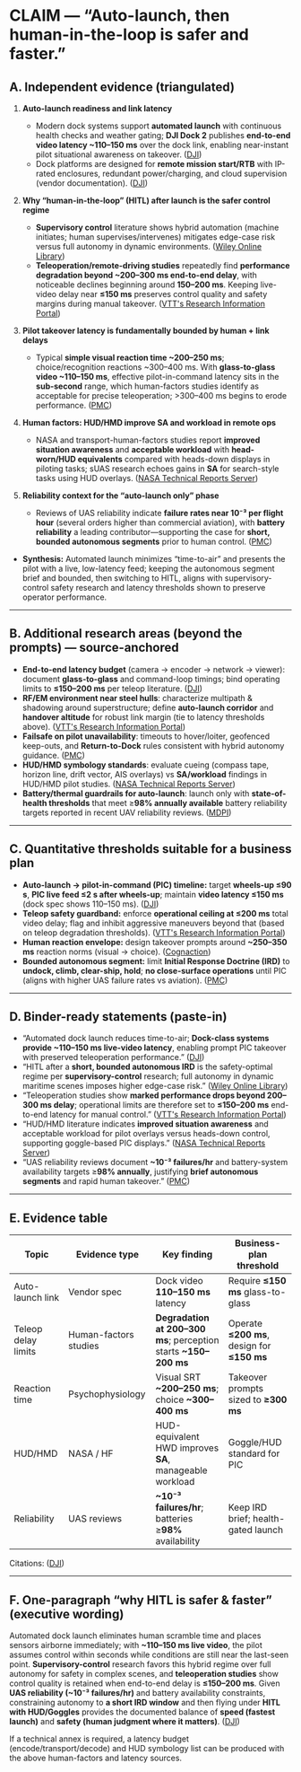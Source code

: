 # CLAIM — “Auto-launch, then human-in-the-loop is safer and faster.”

## A. Independent evidence (triangulated)

1. **Auto-launch readiness and link latency**

   * Modern dock systems support **automated launch** with continuous health checks and weather gating; **DJI Dock 2** publishes **end-to-end video latency ~110–150 ms** over the dock link, enabling near-instant pilot situational awareness on takeover. ([DJI][1])
   * Dock platforms are designed for **remote mission start/RTB** with IP-rated enclosures, redundant power/charging, and cloud supervision (vendor documentation). ([DJI][2])

2. **Why “human-in-the-loop” (HITL) after launch is the safer control regime**

   * **Supervisory control** literature shows hybrid automation (machine initiates; human supervises/intervenes) mitigates edge-case risk versus full autonomy in dynamic environments. ([Wiley Online Library][3])
   * **Teleoperation/remote-driving studies** repeatedly find **performance degradation beyond ~200–300 ms end-to-end delay**, with noticeable declines beginning around **150–200 ms**. Keeping live-video delay near **≤150 ms** preserves control quality and safety margins during manual takeover. ([VTT's Research Information Portal][4])

3. **Pilot takeover latency is fundamentally bounded by human + link delays**

   * Typical **simple visual reaction time ~200–250 ms**; choice/recognition reactions ~300–400 ms. With **glass-to-glass video ~110–150 ms**, effective pilot-in-command latency sits in the **sub-second** range, which human-factors studies identify as acceptable for precise teleoperation; >300–400 ms begins to erode performance. ([PMC][5])

4. **Human factors: HUD/HMD improve SA and workload in remote ops**

   * NASA and transport-human-factors studies report **improved situation awareness** and **acceptable workload** with **head-worn/HUD equivalents** compared with heads-down displays in piloting tasks; sUAS research echoes gains in **SA** for search-style tasks using HUD overlays. ([NASA Technical Reports Server][6])

5. **Reliability context for the “auto-launch only” phase**

   * Reviews of UAS reliability indicate **failure rates near 10⁻³ per flight hour** (several orders higher than commercial aviation), with **battery reliability** a leading contributor—supporting the case for **short, bounded autonomous segments** prior to human control. ([PMC][7])

* **Synthesis:** Automated launch minimizes “time-to-air” and presents the pilot with a live, low-latency feed; keeping the autonomous segment brief and bounded, then switching to HITL, aligns with supervisory-control safety research and latency thresholds shown to preserve operator performance.

---

## B. Additional research areas (beyond the prompts) — source-anchored

* **End-to-end latency budget** (camera → encoder → network → viewer): document **glass-to-glass** and command-loop timings; bind operating limits to **≤150–200 ms** per teleop literature. ([DJI][1])
* **RF/EM environment near steel hulls**: characterize multipath & shadowing around superstructure; define **auto-launch corridor** and **handover altitude** for robust link margin (tie to latency thresholds above). ([VTT's Research Information Portal][4])
* **Failsafe on pilot unavailability**: timeouts to hover/loiter, geofenced keep-outs, and **Return-to-Dock** rules consistent with hybrid autonomy guidance. ([PMC][8])
* **HUD/HMD symbology standards**: evaluate cueing (compass tape, horizon line, drift vector, AIS overlays) vs **SA/workload** findings in HUD/HMD pilot studies. ([NASA Technical Reports Server][6])
* **Battery/thermal guardrails for auto-launch**: launch only with **state-of-health thresholds** that meet ≥**98% annually available** battery reliability targets reported in recent UAV reliability reviews. ([MDPI][9])

---

## C. Quantitative thresholds suitable for a business plan

* **Auto-launch → pilot-in-command (PIC) timeline:** target **wheels-up ≤90 s**, **PIC live feed ≤2 s after wheels-up**; maintain **video latency ≤150 ms** (dock spec shows 110–150 ms). ([DJI][1])
* **Teleop safety guardband:** enforce **operational ceiling at ≤200 ms** total video delay; flag and inhibit aggressive maneuvers beyond that (based on teleop degradation thresholds). ([VTT's Research Information Portal][4])
* **Human reaction envelope:** design takeover prompts around **~250–350 ms** reaction norms (visual → choice). ([Cognaction][10])
* **Bounded autonomous segment:** limit **Initial Response Doctrine (IRD)** to **undock, climb, clear-ship, hold**; **no close-surface operations** until PIC (aligns with higher UAS failure rates vs aviation). ([PMC][7])

---

## D. Binder-ready statements (paste-in)

* “Automated dock launch reduces time-to-air; **Dock-class systems provide ~110–150 ms live-video latency**, enabling prompt PIC takeover with preserved teleoperation performance.” ([DJI][1])
* “HITL after a **short, bounded autonomous IRD** is the safety-optimal regime per **supervisory-control** research; full autonomy in dynamic maritime scenes imposes higher edge-case risk.” ([Wiley Online Library][3])
* “Teleoperation studies show **marked performance drops beyond 200–300 ms delay**; operational limits are therefore set to **≤150–200 ms** end-to-end latency for manual control.” ([VTT's Research Information Portal][4])
* “HUD/HMD literature indicates **improved situation awareness** and acceptable workload for pilot overlays versus heads-down control, supporting goggle-based PIC displays.” ([NASA Technical Reports Server][6])
* “UAS reliability reviews document **~10⁻³ failures/hr** and battery-system availability targets ≥**98% annually**, justifying **brief autonomous segments** and rapid human takeover.” ([PMC][7])

---

## E. Evidence table

| Topic               | Evidence type         | Key finding                                                      | Business-plan threshold                     |
| ------------------- | --------------------- | ---------------------------------------------------------------- | ------------------------------------------- |
| Auto-launch link    | Vendor spec           | Dock video **110–150 ms** latency                                | Require **≤150 ms** glass-to-glass          |
| Teleop delay limits | Human-factors studies | **Degradation at 200–300 ms**; perception starts **~150–200 ms** | Operate **≤200 ms**, design for **≤150 ms** |
| Reaction time       | Psychophysiology      | Visual SRT **~200–250 ms**; choice **~300–400 ms**               | Takeover prompts sized to **≥300 ms**       |
| HUD/HMD             | NASA / HF             | HUD-equivalent HWD improves **SA**, manageable workload          | Goggle/HUD standard for PIC                 |
| Reliability         | UAS reviews           | **~10⁻³ failures/hr**; batteries ≥**98%** availability           | Keep IRD brief; health-gated launch         |

Citations: ([DJI][1])

---

## F. One-paragraph “why HITL is safer & faster” (executive wording)

Automated dock launch eliminates human scramble time and places sensors airborne immediately; with **~110–150 ms live video**, the pilot assumes control within seconds while conditions are still near the last-seen point. **Supervisory-control** research favors this hybrid regime over full autonomy for safety in complex scenes, and **teleoperation studies** show control quality is retained when end-to-end delay is **≤150–200 ms**. Given **UAS reliability (~10⁻³ failures/hr)** and battery availability constraints, constraining autonomy to **a short IRD window** and then flying under **HITL with HUD/Goggles** provides the documented balance of **speed (fastest launch)** and **safety (human judgment where it matters)**. ([DJI][1])

If a technical annex is required, a latency budget (encode/transport/decode) and HUD symbology list can be produced with the above human-factors and latency sources.

[1]: https://enterprise.dji.com/dock-2/specs?utm_source=chatgpt.com "DJI Dock 2 - Specs"
[2]: https://enterprise.dji.com/dock-2?utm_source=chatgpt.com "DJI Dock 2"
[3]: https://onlinelibrary.wiley.com/doi/abs/10.1002/9781119636113.ch28?utm_source=chatgpt.com "HUMAN SUPERVISORY CONTROL OF AUTOMATION"
[4]: https://cris.vtt.fi/files/109010051/futureinternet-16-00457-v2.pdf?utm_source=chatgpt.com "A Latency Composition Analysis for Telerobotic Performance ..."
[5]: https://pmc.ncbi.nlm.nih.gov/articles/PMC4374455/?utm_source=chatgpt.com "Factors influencing the latency of simple reaction time - PMC"
[6]: https://ntrs.nasa.gov/api/citations/20150010973/downloads/20150010973.pdf?utm_source=chatgpt.com "Flight Test of a Head-Worn Display as an Equivalent-HUD ..."
[7]: https://pmc.ncbi.nlm.nih.gov/articles/PMC6165073/?utm_source=chatgpt.com "Reliability and Maintenance Analysis of Unmanned Aerial ..."
[8]: https://pmc.ncbi.nlm.nih.gov/articles/PMC8477008/?utm_source=chatgpt.com "Let Me Take Over: Variable Autonomy for Meaningful ..."
[9]: https://www.mdpi.com/2504-446X/9/8/539?utm_source=chatgpt.com "A Critical Review on the Battery System Reliability of Drone ..."
[10]: https://www.cognaction.org/cogs105/readings/clemson.rt.pdf?utm_source=chatgpt.com "A Literature Review on Reaction Time"
